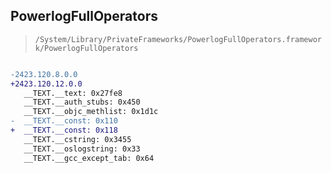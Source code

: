 ## PowerlogFullOperators

> `/System/Library/PrivateFrameworks/PowerlogFullOperators.framework/PowerlogFullOperators`

```diff

-2423.120.8.0.0
+2423.120.12.0.0
   __TEXT.__text: 0x27fe8
   __TEXT.__auth_stubs: 0x450
   __TEXT.__objc_methlist: 0x1d1c
-  __TEXT.__const: 0x110
+  __TEXT.__const: 0x118
   __TEXT.__cstring: 0x3455
   __TEXT.__oslogstring: 0x33
   __TEXT.__gcc_except_tab: 0x64

```
